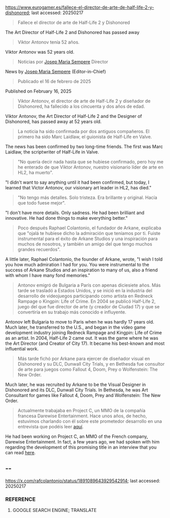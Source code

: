 https://www.eurogamer.es/fallece-el-director-de-arte-de-half-life-2-y-dishonored; last accessed: 20250217

> Fallece el director de arte de Half-Life 2 y Dishonored

The Art Director of Half-Life 2 and Dishonored has passed away

> Viktor Antonov tenía 52 años.

Viktor Antonov was 52 years old.

> Noticias por [Josep Maria Sempere](https://www.eurogamer.es/authors/josep-maria-sempere) Director

News by [Josep Maria Sempere](https://www.eurogamer.es/authors/josep-maria-sempere) (Editor-in-Chief)

> Publicado el 16 de febrero de 2025

Published on February 16, 2025

> Viktor Antonov, el director de arte de Half-Life 2 y diseñador de Dishonored, ha fallecido a los cincuenta y dos años de edad.

Viktor Antonov, the Art Director of Half-Life 2 and the Designer of Dishonored, has passed away at 52 years old.

> La noticia ha sido confirmada por dos antiguos compañeros. El primero ha sido Marc Laidlaw, el guionista de Half-Life en Valve.

The news has been confirmed by two long-time friends. The first was Marc Laidlaw, the scriptwriter of Half-Life in Valve.

> "No quería decir nada hasta que se hubiese confirmado, pero hoy me he enterado de que Viktor Antonov, nuestro visionario líder de arte en HL2, ha muerto".

"I didn't want to say anything until it had been confirmed, but today, I learned that Victor Antonov, our visionary art leader in HL2, has died."

> "No tengo más detalles. Solo tristeza. Era brillante y original. Hacía que todo fuese mejor".

"I don't have more details. Only sadness. He had been brilliant and innovative. He had done things to make everything better."

> Poco después Raphael Colantonio, el fundador de Arkane, explicaba que "ojalá te hubiese dicho la admiración que teníamos por ti. Fuiste instrumental para el éxito de Arkane Studios y una inspiración para muchos de nosotros, y también un amigo del que tengo muchos grandes recuerdos".

A little later, Raphael Colantonio, the founder of Arkane, wrote, "I wish I told you how much admiration I had for you. You were instrumental to the success of Arkane Studios and an inspiration to many of us, also a friend with whom I have many fond memories."

> Antonov emigró de Bulgaria a París con apenas diciesiete años. Más tarde se trasladó a Estados Unidos, y se inició en la industria del desarrollo de videojuegos participando como artista en Redneck Rampage o Kingpin: Life of Crime. En 2004 se publicó Half-Life 2, juego del que fue director de arte (y creador de Ciudad 17) y que se convertiría en su trabajo más conocido e influyente.

Antonov left Bulgaria to move to Paris when he was hardly 17 years old. Much later, he transferred to the U.S., and began in the video game development  industry joining Redneck Rampage and Kingpin: Life of Crime as an artist. In 2004, Half-Life 2 came out. It was the game where he was the Art Director (and Creator of City 17). It became his best-known and most influential work.

> Más tarde fichó por Arkane para ejercer de diseñador visual en Dishonored y su DLC, Dunwall City Trials, y en Bethesda fue consultor de arte para juegos como Fallout 4, Doom, Prey o Wolfenstein: The New Order.

Much later, he was recruited by Arkane to be the Visual Designer in Dishonored and its DLC, Dunwall City Trials. In Bethesda, he was Art Consultant for games like Fallout 4, Doom, Prey and Wolfenstein: The New Order.

> Actualmente trabajaba en Project C, un MMO de la compañía francesa Darewise Entertainment. Hace unos años, de hecho, estuvimos charlando con él sobre este prometedor desarrollo en una entrevista que podéis leer [aquí](https://www.eurogamer.es/viktor-antonov-entrevista). 

He had been working on Project C, an MMO of the French company, Darewise Entertainment. In fact, a few years ago, we had spoken with him regarding the development of this promising title in an interview that you can read [here](https://www.eurogamer.es/viktor-antonov-entrevista).

## --

https://x.com/rafcolantonio/status/1891089643929542914; last accessed: 20250217

### REFERENCE

1) GOOGLE SEARCH ENGINE; TRANSLATE